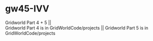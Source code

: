 gw45-IVV
========

Gridworld Part 4 + 5 ||  
Gridworld Part 4 is in GridWorldCode/projects ||
Gridworld Part 5 is in GridWorldCode/projects 

